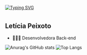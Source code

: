 [![Typing SVG](https://readme-typing-svg.demolab.com?font=Fira+Code&pause=1000&color=2239F7&width=435&lines=Hello+World%2C+I'm+Let%C3%ADcia+Peixoto)](https://git.io/typing-svg)
#
## Letícia Peixoto


- 👩🏻‍💻 Desenvolvedora Back-end
  


![Anurag's GitHub stats](https://github-readme-stats.vercel.app/api?username=leticiapzs&show_icons=true&theme=date_night)
![Top Langs](https://github-readme-stats.vercel.app/api/top-langs/?username=leticiapzs&layout=compact&theme=date_night)


